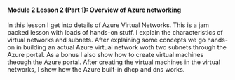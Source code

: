 #### Module 2 Lesson 2 (Part 1): Overview of Azure networking

In this lesson I get into details of Azure Virtual Networks. This is a jam packed lesson with loads of hands-on stuff. I explain the characteristics of virtual networks and subnets. After explaining some concepts we go hands-on in building an actual Azure virtual network woth two subnets through the Azure portal. As a bonus I also show how to create virtual machines theough the Azure portal. After creating the virtual machines in the virtual networks, I show how the Azure built-in dhcp and dns works. 










